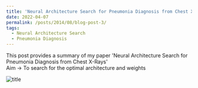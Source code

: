 ```yaml
---
title: 'Neural Architecture Search for Pneumonia Diagnosis from Chest X-Rays'
date: 2022-04-07
permalink: /posts/2014/08/blog-post-3/
tags:
  - Neural Architecture Search
  - Pneumonia Diagnosis
---
```


This post provides a summary of my paper 'Neural Architecture Search for Pneumonia Diagnosis from Chest X-Rays'\
Aim -> To search for the optimal architecture and weights

![title](abhibha1807/abhibha1807.github.io/images/3953273590_704e3899d5_m.jpg )

<!-- abhibha1807/abhibha1807.github.io/images/3953273590_704e3899d5_m.jpg -->
<!-- Headings are cool
======

You can have many headings
======

Aren't headings cool? yes they are
------ -->